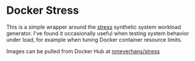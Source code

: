 Docker Stress
=============

This is a simple wrapper around the
[stress](http://people.seas.harvard.edu/~apw/stress/) synthetic system
workload generator. I've found it occasionally useful when testing
system behavior under load, for example when tuning Docker container
resource limits.

Images can be pulled from Docker Hub at
[nmeyerhans/stress](https://hub.docker.com/r/nmeyerhans/stress/)
